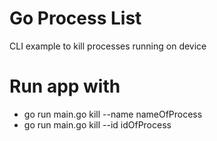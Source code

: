 # Go Process List

CLI example to kill processes running on device

# Run app with

- go run main.go kill --name nameOfProcess
- go run main.go kill --id idOfProcess
